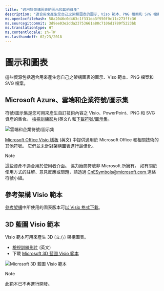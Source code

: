 ```yaml
---
title: "適用於架構圖表的圖示和其他資產"
description: "適合用來產生您自己之架構圖表的圖示、Viso 範本、PNG 檔案和 SVG 檔案"
ms.openlocfilehash: 58a2046c0d463c1f331ea3f950f0c11c273ffc36
ms.sourcegitcommit: 3d9ee03e2dda23753661a80c7106d1789f5223bb
ms.translationtype: HT
ms.contentlocale: zh-TW
ms.lasthandoff: 02/23/2018
---
```

# <a name="icons-and-diagrams"></a>圖示和圖表

這些資源包括適合用來產生您自己之架構圖表的圖示、Viso 範本、PNG 檔案和 SVG 檔案。

## <a name="microsoft-azure-cloud-and-enterprise-symbolicon-set"></a>Microsoft Azure、雲端和企業符號/圖示集

符號/圖示集是您可用來產生自訂技術內容之 Visio、PowerPoint、PNG 和 SVG 資產的集合。
[檢視訓練影片](http://aka.ms/CnESymbolsVideo)\(英文)\ 和[下載符號/圖示集](http://aka.ms/CnESymbols)。 

![雲端和企業符號/圖示集](./_images/CnESymbols.png)

[Microsoft Office Visio 樣板](http://www.microsoft.com/download/details.aspx?id=35772) \(英文\) 中提供適用於 Microsoft Office 和相關技術的其他符號。 它們並未針對架構圖表進行最佳化。   

> [!NOTE]
> 這些資產不適合用於使用者介面。 協力廠商符號非 Microsoft 所擁有。
> 如有關於使用方式的註解、意見反應或問題，請透過 [CnESymbols@microsoft.com ](mailto:CnESymbols@microsoft.com) 連絡符號小組。

## <a name="reference-architectures-visio-template"></a>參考架構 Visio 範本 

[參考架構](../reference-architectures/index.md)中所使用的圖表版本可[以 Visio 格式下載](https://aka.ms/arch-diagrams)。

## <a name="3d-blueprint-visio-template"></a>3D 藍圖 Visio 範本

Visio 範本可用來產生 3D (立方) 架構圖表。

- [檢視訓練影片](http://aka.ms/3dBlueprintTemplateVideo) \(英文\) 
- 下載 [Microsoft 3D 藍圖 Visio 範本](http://aka.ms/3DBlueprintTemplate)

![Microsoft 3D 藍圖 Visio 範本](./_images/3DBlueprintVisioTemplate.png)

> [!NOTE]
> 此範本已不再進行開發。

